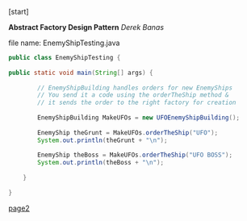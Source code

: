 [start]

**Abstract Factory Design Pattern**
*Derek Banas*

file name: EnemyShipTesting.java


```java
public class EnemyShipTesting {
	
public static void main(String[] args) {
		
		// EnemyShipBuilding handles orders for new EnemyShips
		// You send it a code using the orderTheShip method &
		// it sends the order to the right factory for creation
	
		EnemyShipBuilding MakeUFOs = new UFOEnemyShipBuilding();
 
		EnemyShip theGrunt = MakeUFOs.orderTheShip("UFO");
		System.out.println(theGrunt + "\n");
		
		EnemyShip theBoss = MakeUFOs.orderTheShip("UFO BOSS");
		System.out.println(theBoss + "\n");
 
	}
	
}
```

[page2](./page02.md)
